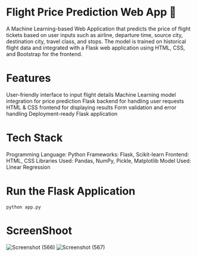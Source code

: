 # Flight Price Prediction Web App 🚀

A Machine Learning-based Web Application that predicts the price of flight tickets based on user inputs such as airline, departure time, source city, destination city, travel class, and stops. The model is trained on historical flight data and integrated with a Flask web application using HTML, CSS, and Bootstrap for the frontend.

# Features
 User-friendly interface to input flight details
 Machine Learning model integration for price prediction
 Flask backend for handling user requests
 HTML & CSS frontend for displaying results
 Form validation and error handling
 Deployment-ready Flask application

# Tech Stack
  Programming Language: Python
  Frameworks: Flask, Scikit-learn
  Frontend: HTML, CSS
  Libraries Used: Pandas, NumPy, Pickle, Matplotlib
  Model Used: Linear Regression

# Run the Flask Application

    python app.py

# ScreenShoot

![Screenshot (566)](https://github.com/user-attachments/assets/738786c3-8076-4238-84c5-b6926f745afd)
![Screenshot (567)](https://github.com/user-attachments/assets/4044f6a1-ed07-4c1a-a652-14a839120861)


